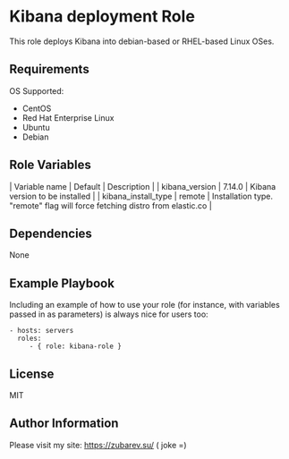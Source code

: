 Kibana deployment Role
=========

This role deploys Kibana into debian-based or RHEL-based Linux OSes.

Requirements
------------

OS Supported:
* CentOS
* Red Hat Enterprise Linux
* Ubuntu
* Debian

Role Variables
--------------
| Variable name | Default | Description |
| kibana_version | 7.14.0 | Kibana version to be installed |
| kibana_install_type | remote | Installation type. "remote" flag will force fetching distro from elastic.co |

Dependencies
------------

None

Example Playbook
----------------

Including an example of how to use your role (for instance, with variables passed in as parameters) is always nice for users too:

    - hosts: servers
      roles:
         - { role: kibana-role }

License
-------

MIT

Author Information
------------------

Please visit my site: https://zubarev.su/ ( joke =)
